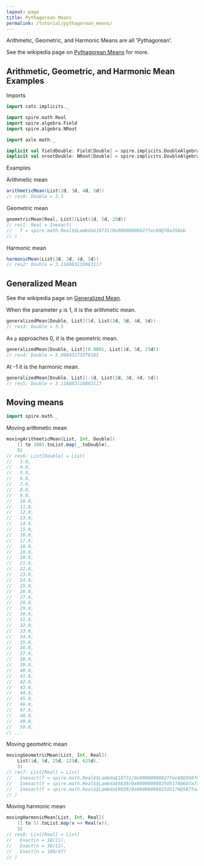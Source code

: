 ```yaml
---
layout: page
title: Pythagorean Means
permalink: /tutorial/pythagorean_means/
---
```


Arithmetic, Geometric, and Harmonic Means are all 'Pythagorean'.

See the wikipedia page on [Pythagorean Means](https://en.wikipedia.org/wiki/Pythagorean_means)
for more.

## Arithmetic, Geometric, and Harmonic Mean Examples

Imports

```scala
import cats.implicits._

import spire.math.Real
import spire.algebra.Field
import spire.algebra.NRoot

import axle.math._

implicit val fieldDouble: Field[Double] = spire.implicits.DoubleAlgebra
implicit val nrootDouble: NRoot[Double] = spire.implicits.DoubleAlgebra
```

Examples

Arithmetic mean

```scala
arithmeticMean(List(2d, 3d, 4d, 5d))
// res0: Double = 3.5
```

Geometric mean

```scala
geometricMean[Real, List](List(1d, 5d, 25d))
// res1: Real = Inexact(
//   f = spire.math.Real$$Lambda$10731/0x00000008027fec68@70a358eb
// )
```

Harmonic mean

```scala
harmonicMean(List(2d, 3d, 4d, 5d))
// res2: Double = 3.116883116883117
```

## Generalized Mean

See the wikipedia page on [Generalized Mean](https://en.wikipedia.org/wiki/Generalized_mean).

When the parameter `p` is 1, it is the arithmetic mean.

```scala
generalizedMean[Double, List](1d, List(2d, 3d, 4d, 5d))
// res3: Double = 3.5
```

As `p` approaches 0, it is the geometric mean.

```scala
generalizedMean[Double, List](0.0001, List(1d, 5d, 25d))
// res4: Double = 5.00043173370165
```

At -1 it is the harmonic mean.

```scala
generalizedMean[Double, List](-1d, List(2d, 3d, 4d, 5d))
// res5: Double = 3.116883116883117
```

## Moving means

```scala
import spire.math._
```

Moving arithmetic mean

```scala
movingArithmeticMean[List, Int, Double](
    (1 to 100).toList.map(_.toDouble),
    5)
// res6: List[Double] = List(
//   3.0,
//   4.0,
//   5.0,
//   6.0,
//   7.0,
//   8.0,
//   9.0,
//   10.0,
//   11.0,
//   12.0,
//   13.0,
//   14.0,
//   15.0,
//   16.0,
//   17.0,
//   18.0,
//   19.0,
//   20.0,
//   21.0,
//   22.0,
//   23.0,
//   24.0,
//   25.0,
//   26.0,
//   27.0,
//   28.0,
//   29.0,
//   30.0,
//   31.0,
//   32.0,
//   33.0,
//   34.0,
//   35.0,
//   36.0,
//   37.0,
//   38.0,
//   39.0,
//   40.0,
//   41.0,
//   42.0,
//   43.0,
//   44.0,
//   45.0,
//   46.0,
//   47.0,
//   48.0,
//   49.0,
//   50.0,
// ...
```

Moving geometric mean

```scala
movingGeometricMean[List, Int, Real](
    List(1d, 5d, 25d, 125d, 625d),
    3)
// res7: List[Real] = List(
//   Inexact(f = spire.math.Real$$Lambda$10731/0x00000008027fec68@568f6fcf),
//   Inexact(f = spire.math.Real$$Lambda$9839/0x00000008025d5178@607a7763),
//   Inexact(f = spire.math.Real$$Lambda$9839/0x00000008025d5178@587faa2c)
// )
```

Moving harmonic mean

```scala
movingHarmonicMean[List, Int, Real](
    (1 to 5).toList.map(v => Real(v)),
    3)
// res8: List[Real] = List(
//   Exact(n = 18/11),
//   Exact(n = 36/13),
//   Exact(n = 180/47)
// )
```
